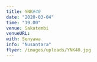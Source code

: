 ```yaml
---
title: YNK#40
date: "2020-03-04"
time: "19.00"
venue: Sakatembi
venueURL:
with: Senyawa
info: "Nusantara"
flyer: /images/uploads/YNK40.jpg
---
```


#
